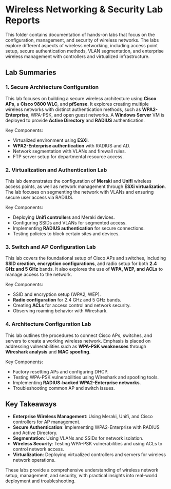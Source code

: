 
# Wireless Networking & Security Lab Reports

This folder contains documentation of hands-on labs that focus on the configuration, management, and security of wireless networks. The labs explore different aspects of wireless networking, including access point setup, secure authentication methods, VLAN segmentation, and enterprise wireless management with controllers and virtualized infrastructure.

## Lab Summaries

### 1. Secure Architecture Configuration
This lab focuses on building a secure wireless architecture using **Cisco APs**, a **Cisco 9800 WLC**, and **pfSense**. It explores creating multiple wireless networks with distinct authentication methods, such as **WPA2-Enterprise**, WPA-PSK, and open guest networks. A **Windows Server** VM is deployed to provide **Active Directory** and **RADIUS** authentication.

Key Components:
- Virtualized environment using **ESXi**.
- **WPA2-Enterprise authentication** with RADIUS and AD.
- Network segmentation with VLANs and firewall rules.
- FTP server setup for departmental resource access.

### 2. Virtualization and Authentication Lab
This lab demonstrates the configuration of **Meraki** and **Unifi** wireless access points, as well as network management through **ESXi virtualization**. The lab focuses on segmenting the network with VLANs and ensuring secure user access via RADIUS.

Key Components:
- Deploying **Unifi controllers** and Meraki devices.
- Configuring SSIDs and VLANs for segmented access.
- Implementing **RADIUS authentication** for secure connections.
- Testing policies to block certain sites and devices.

### 3. Switch and AP Configuration Lab
This lab covers the foundational setup of Cisco APs and switches, including **SSID creation, encryption configurations**, and radio setup for both **2.4 GHz and 5 GHz** bands. It also explores the use of **WPA, WEP, and ACLs** to manage access to the network.

Key Components:
- SSID and encryption setup (WPA2, WEP).
- **Radio configuration** for 2.4 GHz and 5 GHz bands.
- Creating **ACLs** for access control and network security.
- Observing roaming behavior with Wireshark.

### 4. Architecture Configuration Lab
This lab outlines the procedures to connect Cisco APs, switches, and servers to create a working wireless network. Emphasis is placed on addressing vulnerabilities such as **WPA-PSK weaknesses** through **Wireshark analysis** and **MAC spoofing**.

Key Components:
- Factory resetting APs and configuring DHCP.
- Testing WPA-PSK vulnerabilities using Wireshark and spoofing tools.
- Implementing **RADIUS-backed WPA2-Enterprise networks**.
- Troubleshooting common AP and switch issues.

## Key Takeaways
- **Enterprise Wireless Management**: Using Meraki, Unifi, and Cisco controllers for AP management.
- **Secure Authentication**: Implementing WPA2-Enterprise with RADIUS and Active Directory.
- **Segmentation**: Using VLANs and SSIDs for network isolation.
- **Wireless Security**: Testing WPA-PSK vulnerabilities and using ACLs to control network access.
- **Virtualization**: Deploying virtualized controllers and servers for wireless network operations.

These labs provide a comprehensive understanding of wireless network setup, management, and security, with practical insights into real-world deployment and troubleshooting.
